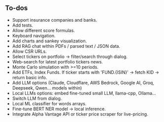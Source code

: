 ## To-dos

- Support insurance companies and banks.
- Add tests.
- Allow different score formulas.
- Keyboard navigation.
- Add charts and sankey visualization.
- Add RAG chat within PDFs / parsed text / JSON data.
- Allow CSR URLs.
- Select tickers on portfolio -> filter/search through dialog.
- Web-search for latest portfolio tickers news.
- Monte Carlo simulation with >=10 periods.
- Add ETFs, Index Funds. If ticker starts with 'FUND.{ISIN}' -> fetch KID ->
  return basic info.
- Add LLM options (Claude, Cloudflare, AWS Bedrock, Google AI, Groq, Deepseek,
  Qwen... models within)
- Local LLMs options: embed fine-tuned small LLM, llama-cpp, Ollama...
- Switch LLM from dialog.
- Local ML classifier for words arrays.
- Fine-tune BERT NER model -> local inference.
- Integrate Alpha Vantage API or ticker price scraper for live-pricing.
